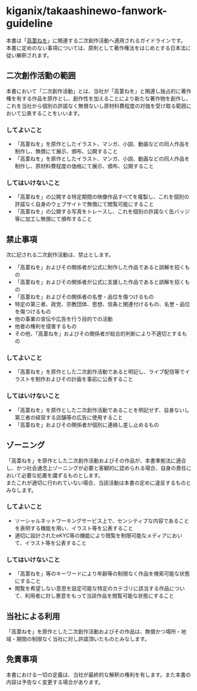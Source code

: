 # kiganix/takaashinewo-fanwork-guideline

本書は「[高葦ねを](https://takaashinewo.com)」に関連する二次創作活動へ適用されるガイドラインです。  
本書に定めのない事項については、原則として著作権法をはじめとする日本法に従い解釈されます。

## 二次創作活動の範囲

本書において「二次創作活動」とは、当社が「高葦ねを」と関連し独占的に著作権を有する作品を原作とし、創作性を加えることにより新たな著作物を創作し、これを当社から個別の許諾なく無償ないし原材料費程度の対価を受け取る範囲において公表することをいいます。

### してよいこと

- 「高葦ねを」を原作としたイラスト、マンガ、小説、動画などの同人作品を制作し、無償にて展示、頒布、公開すること
- 「高葦ねを」を原作としたイラスト、マンガ、小説、動画などの同人作品を制作し、原材料費程度の価格にて展示、頒布、公開すること

### してはいけないこと

- 「高葦ねを」の公開する特定期間の映像作品すべてを複製し、これを個別の許諾なく自身のウェブサイトで無償にて閲覧可能にすること
- 「高葦ねを」の公開する写真をトレースし、これを個別の許諾なく缶バッジ等に加工し無償にて頒布すること

## 禁止事項

次に記される二次創作活動は、禁止とします。

- 「高葦ねを」およびその関係者が公式に制作した作品であると誤解を招くもの
- 「高葦ねを」およびその関係者が公式に支援した作品であると誤解を招くもの
- 「高葦ねを」およびその関係者の名誉・品位を傷つけるもの
- 特定の第三者、政党、宗教団体、思想、信条と関連付けるもの、名誉・品位を傷つけるもの
- 他の事業の宣伝や広告を行う目的での活動
- 他者の権利を侵害するもの
- その他、「高葦ねを」およびその関係者が総合的判断により不適切とするもの

### してよいこと

- 「高葦ねを」を原作とした二次創作活動であると明記し、ライブ配信等でイラストを制作およびその計画を事前に公表すること

### してはいけないこと

- 「高葦ねを」を原作とした二次創作活動であることを明記せず、自身ないし第三者の経営する店舗等の広告に使用すること
- 「高葦ねを」およびその関係者が個別に連絡し差し止めるもの

## ゾーニング

「高葦ねを」を原作とした二次創作活動およびその作品が、本書準拠法に適合し、かつ社会通念上ゾーニングが必要と客観的に認められる場合、自身の責任において必要な処置を講ずるものとします。  
またこれが適切に行われていない場合、当該活動は本書の定めに違反するものとみなします。

### してよいこと

- ソーシャルネットワーキングサービス上で、センシティブな内容であることを表明する機能を用い、イラスト等を公表すること
- 適切に設計されたeKYC等の機能により閲覧を制限可能なメディアにおいて、イラスト等を公表すること

### してはいけないこと

- 「高葦ねを」等のキーワードにより年齢等の制限なく作品を検索可能な状態にすること
- 閲覧を希望しない意思を設定可能な特定のカテゴリに該当する作品について、利用者に対し悪意をもって当該作品を閲覧可能な状態にすること

## 当社による利用

「高葦ねを」を原作とした二次創作活動およびその作品は、無償かつ場所・地域・期間の制限なく当社に対し許諾頂いたものとみなします。

## 免責事項

本書における一切の定義は、当社が最終的な解釈の権利を有します。また本書の内容は予告なく変更する場合があります。
